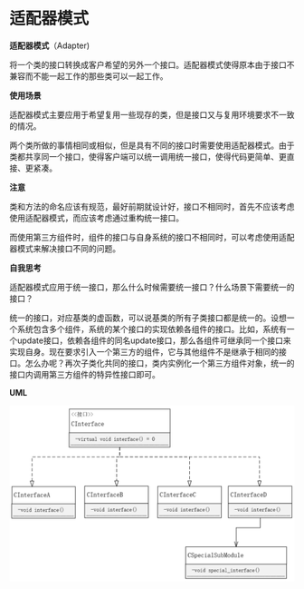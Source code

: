 # 适配器模式

**适配器模式**（Adapter)

将一个类的接口转换成客户希望的另外一个接口。适配器模式使得原本由于接口不兼容而不能一起工作的那些类可以一起工作。



**使用场景**

适配器模式主要应用于希望复用一些现存的类，但是接口又与复用环境要求不一致的情况。

两个类所做的事情相同或相似，但是具有不同的接口时需要使用适配器模式。由于类都共享同一个接口，使得客户端可以统一调用统一接口，使得代码更简单、更直接、更紧凑。



**注意**

类和方法的命名应该有规范，最好前期就设计好，接口不相同时，首先不应该考虑使用适配器模式，而应该考虑通过重构统一接口。

而使用第三方组件时，组件的接口与自身系统的接口不相同时，可以考虑使用适配器模式来解决接口不同的问题。



**自我思考**

适配器模式应用于统一接口，那么什么时候需要统一接口？什么场景下需要统一的接口？

统一的接口，对应基类的虚函数，可以说基类的所有子类接口都是统一的。设想一个系统包含多个组件，系统的某个接口的实现依赖各组件的接口。比如，系统有一个update接口，依赖各组件的同名update接口，那么各组件可继承同一个接口来实现自身。现在要求引入一个第三方的组件，它与其他组件不是继承于相同的接口。怎么办呢？再次子类化共同的接口，类内实例化一个第三方组件对象，统一的接口内调用第三方组件的特异性接口即可。



**UML**

![](./images/适配器模式.png)
